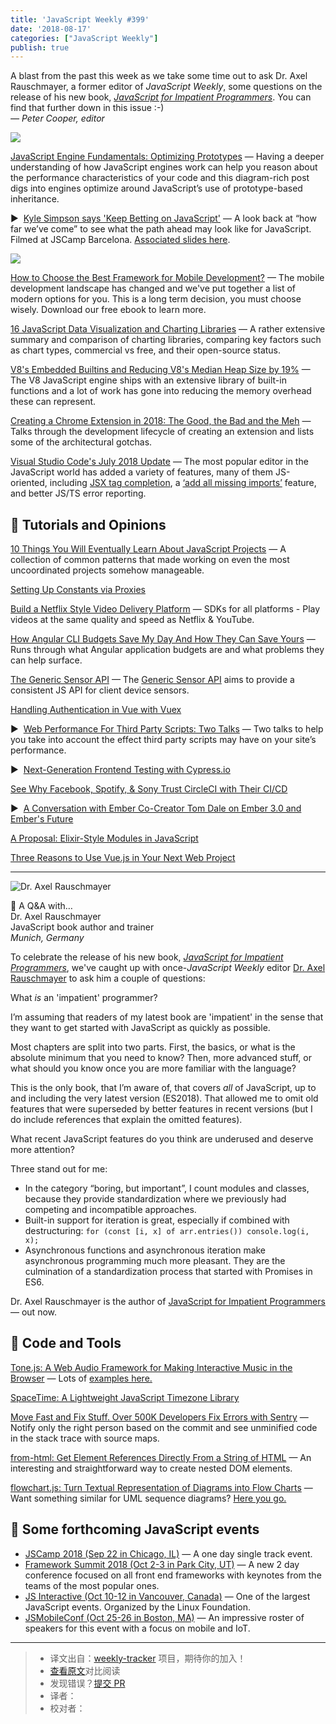 ```yaml
---
title: 'JavaScript Weekly #399'
date: '2018-08-17'
categories: ["JavaScript Weekly"]
publish: true
---
```


A blast from the past this week as we take some time out to ask Dr. Axel Rauschmayer, a former editor of _JavaScript Weekly_, some questions on the release of his new book, _[JavaScript for Impatient Programmers](https://javascriptweekly.com/link/51522/web)_. You can find that further down in this issue :-)  
_— Peter Cooper, editor_
<!--以上是预览信息，图片一张或限制百字左右，前者优先-->
<!-- more -->
[![](https://res.cloudinary.com/cpress/image/upload/w_1280,e_sharpen:60/dgt2wojtjualvh9aiwvs.jpg)](https://javascriptweekly.com/link/51540/web)

[JavaScript Engine Fundamentals: Optimizing Prototypes](https://javascriptweekly.com/link/51540/web) — Having a deeper understanding of how JavaScript engines work can help you reason about the performance characteristics of your code and this diagram-rich post digs into engines optimize around JavaScript’s use of prototype-based inheritance.

▶  [Kyle Simpson says 'Keep Betting on JavaScript'](https://javascriptweekly.com/link/51541/web) — A look back at “how far we’ve come” to see what the path ahead may look like for JavaScript. Filmed at JSCamp Barcelona. [Associated slides here](https://javascriptweekly.com/link/51542/web).

[![](https://copm.s3.amazonaws.com/32fbb648.png)](https://javascriptweekly.com/link/51523/web)

[How to Choose the Best Framework for Mobile Development?](https://javascriptweekly.com/link/51523/web) — The mobile development landscape has changed and we've put together a list of modern options for you. This is a long term decision, you must choose wisely. Download our free ebook to learn more.

[16 JavaScript Data Visualization and Charting Libraries](https://javascriptweekly.com/link/51543/web) — A rather extensive summary and comparison of charting libraries, comparing key factors such as chart types, commercial vs free, and their open-source status.

[V8's Embedded Builtins and Reducing V8's Median Heap Size by 19%](https://javascriptweekly.com/link/51544/web) — The V8 JavaScript engine ships with an extensive library of built-in functions and a lot of work has gone into reducing the memory overhead these can represent.

[Creating a Chrome Extension in 2018: The Good, the Bad and the Meh](https://javascriptweekly.com/link/51545/web) — Talks through the development lifecycle of creating an extension and lists some of the architectural gotchas.

[Visual Studio Code's July 2018 Update](https://javascriptweekly.com/link/51546/web) — The most popular editor in the JavaScript world has added a variety of features, many of them JS-oriented, including [JSX tag completion](https://javascriptweekly.com/link/51547/web), a [‘add all missing imports’](https://javascriptweekly.com/link/51548/web) feature, and better JS/TS error reporting.

## 📘 Tutorials and Opinions

[10 Things You Will Eventually Learn About JavaScript Projects](https://javascriptweekly.com/link/51549/web) — A collection of common patterns that made working on even the most uncoordinated projects somehow manageable.

[Setting Up Constants via Proxies](https://javascriptweekly.com/link/51550/web)

[Build a Netflix Style Video Delivery Platform](https://javascriptweekly.com/link/51527/web) — SDKs for all platforms - Play videos at the same quality and speed as Netflix & YouTube.

[How Angular CLI Budgets Save My Day And How They Can Save Yours](https://javascriptweekly.com/link/51551/web) — Runs through what Angular application budgets are and what problems they can help surface.

[The Generic Sensor API](https://javascriptweekly.com/link/51552/web) — The [Generic Sensor API](https://javascriptweekly.com/link/51553/web) aims to provide a consistent JS API for client device sensors.

[Handling Authentication in Vue with Vuex](https://javascriptweekly.com/link/51554/web)


▶  [Web Performance For Third Party Scripts: Two Talks](https://javascriptweekly.com/link/51555/web) — Two talks to help you take into account the effect third party scripts may have on your site’s performance.

▶  [Next-Generation Frontend Testing with Cypress.io](https://javascriptweekly.com/link/51556/web)

[See Why Facebook, Spotify, & Sony Trust CircleCI with Their CI/CD](https://javascriptweekly.com/link/51528/web)

▶  [A Conversation with Ember Co-Creator Tom Dale on Ember 3.0 and Ember's Future](https://javascriptweekly.com/link/51557/web)

[A Proposal: Elixir-Style Modules in JavaScript](https://javascriptweekly.com/link/51558/web)

[Three Reasons to Use Vue.js in Your Next Web Project](https://javascriptweekly.com/link/51559/web)

---

![Dr. Axel Rauschmayer](https://res.cloudinary.com/cpress/image/upload/v1534501855/xm6jiym0dfvjwzh2t6hp.png)

💬 A Q&A with…  
Dr. Axel Rauschmayer  
JavaScript book author and trainer  
_Munich, Germany_

To celebrate the release of his new book, _[JavaScript for Impatient Programmers](https://javascriptweekly.com/link/51522/web)_, we've caught up with once-_JavaScript Weekly_ editor [Dr. Axel Rauschmayer](https://javascriptweekly.com/link/51529/web) to ask him a couple of questions:

What _is_ an 'impatient' programmer?

I’m assuming that readers of my latest book are 'impatient' in the sense that they want to get started with JavaScript as quickly as possible.

Most chapters are split into two parts. First, the basics, or what is the absolute minimum that you need to know? Then, more advanced stuff, or what should you know once you are more familiar with the language?

This is the only book, that I’m aware of, that covers _all_ of JavaScript, up to and including the very latest version (ES2018). That allowed me to omit old features that were superseded by better features in recent versions (but I do include references that explain the omitted features).

What recent JavaScript features do you think are underused and deserve more attention?

Three stand out for me:

*   In the category “boring, but important”, I count modules and classes, because they provide standardization where we previously had competing and incompatible approaches.
*   Built-in support for iteration is great, especially if combined with destructuring: `for (const [i, x] of arr.entries()) console.log(i, x);`
*   Asynchronous functions and asynchronous iteration make asynchronous programming much more pleasant. They are the culmination of a standardization process that started with Promises in ES6.

Dr. Axel Rauschmayer is the author of [JavaScript for Impatient Programmers](https://javascriptweekly.com/link/51522/web) — out now.

## 🔧 Code and Tools

[Tone.js: A Web Audio Framework for Making Interactive Music in the Browser](https://javascriptweekly.com/link/51560/web) — Lots of [examples here.](https://javascriptweekly.com/link/51561/web)

[SpaceTime: A Lightweight JavaScript Timezone Library](https://javascriptweekly.com/link/51562/web)

[Move Fast and Fix Stuff. Over 500K Developers Fix Errors with Sentry](https://javascriptweekly.com/link/51530/web) — Notify only the right person based on the commit and see unminified code in the stack trace with source maps.

[from-html: Get Element References Directly From a String of HTML](https://javascriptweekly.com/link/51563/web) — An interesting and straightforward way to create nested DOM elements.

[flowchart.js: Turn Textual Representation of Diagrams into Flow Charts](https://javascriptweekly.com/link/51564/web) — Want something similar for UML sequence diagrams? [Here you go.](https://javascriptweekly.com/link/51565/web)

## 📅 Some forthcoming JavaScript events

*   [JSCamp 2018 (Sep 22 in Chicago, IL)](https://javascriptweekly.com/link/51531/web) — A one day single track event.
*   [Framework Summit 2018 (Oct 2-3 in Park City, UT)](https://javascriptweekly.com/link/51532/web) — A new 2 day conference focused on all front end frameworks with keynotes from the teams of the most popular ones.
*   [JS Interactive (Oct 10-12 in Vancouver, Canada)](https://javascriptweekly.com/link/51533/web) — One of the largest JavaScript events. Organized by the Linux Foundation.
*   [JSMobileConf (Oct 25-26 in Boston, MA)](https://javascriptweekly.com/link/51534/web) — An impressive roster of speakers for this event with a focus on mobile and IoT.

---
> * 译文出自：[weekly-tracker](https://github.com/FEDarling/weekly-tracker) 项目，期待你的加入！
> * [查看原文](https://javascriptweekly.com/link/51521/web)对比阅读
> * 发现错误？[提交 PR]()
> * 译者：
> * 校对者：